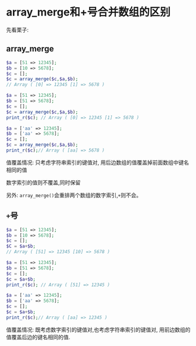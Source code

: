 # array_merge和+号合并数组的区别

先看栗子:

## array_merge

```php
$a = [51 => 12345];
$b = [10 => 5678];
$c = [];
$c = array_merge($c,$a,$b); 
// Array ( [0] => 12345 [1] => 5678 ) 
```

```php
$a = [51 => 12345];
$b = [51 => 5678];
$c = [];
$c = array_merge($c,$a,$b); 
print_r($c); // Array ( [0] => 12345 [1] => 5678 )
```



```php
$a = ['aa' => 12345];
$b = ['aa' => 5678];
$c = [];
$c = array_merge($c,$a,$b); 
print_r($c);// Array ( [aa] => 5678 )
```



值覆盖情况:  只考虑字符串索引的键值对, 用后边数组的值覆盖掉前面数组中键名相同的值

数字索引的值则不覆盖,同时保留

另外:  `array_merge()`会重排两个数组的数字索引,`+`则不会。

## `+`号

```php
$a = [51 => 12345];
$b = [10 => 5678];
$c = [];
$C = $a+$b; 
// Array ( [51] => 12345 [10] => 5678 ) 
```

```php
$a = [51 => 12345];
$b = [51 => 5678];
$c = [];
$c = $a+$b; 
print_r($c); // Array ( [51] => 12345 ) 
```



```php
$a = ['aa' => 12345];
$b = ['aa' => 5678];
$c = [];
$c = $a+$b; 
print_r($c);// Array ( [aa] => 12345 ) 
```

值覆盖情况:  既考虑数字索引的键值对,也考虑字符串索引的键值对, 用前边数组的值覆盖后边的键名相同的值.



